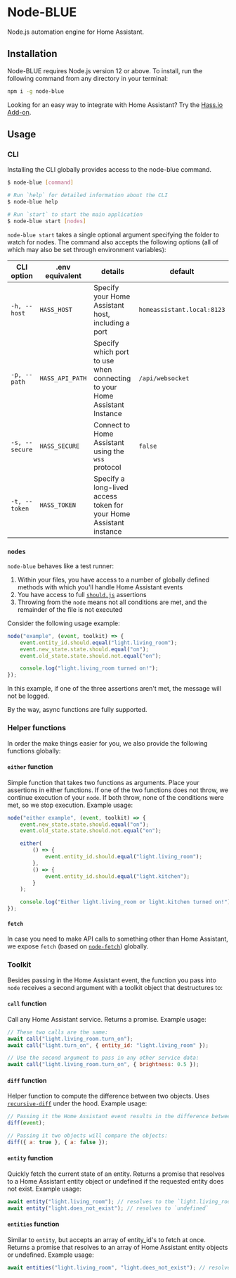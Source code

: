 # Node-BLUE

Node.js automation engine for Home Assistant.

## Installation

Node-BLUE requires Node.js version 12 or above. To install, run the following command from any directory in your terminal:

```sh
npm i -g node-blue
```

Looking for an easy way to integrate with Home Assistant? Try the [Hass.io Add-on](https://github.com/node-blue/hassio).

## Usage

### CLI

Installing the CLI globally provides access to the node-blue command.

```sh
$ node-blue [command]

# Run `help` for detailed information about the CLI
$ node-blue help

# Run `start` to start the main application
$ node-blue start [nodes]
```

`node-blue start` takes a single optional argument specifying the folder to watch for nodes. The command also accepts the following options (all of which may also be set through environment variables):

| CLI option     | .env equivalent | details                                                                   | default                    |
| -------------- | --------------- | ------------------------------------------------------------------------- | -------------------------- |
| `-h, --host`   | `HASS_HOST`     | Specify your Home Assistant host, including a port                        | `homeassistant.local:8123` |
| `-p, --path`   | `HASS_API_PATH` | Specify which port to use when connecting to your Home Assistant Instance | `/api/websocket`           |
| `-s, --secure` | `HASS_SECURE`   | Connect to Home Assistant using the `wss` protocol                        | `false`                    |
| `-t, --token`  | `HASS_TOKEN`    | Specify a long-lived access token for your Home Assistant instance        |                            |

### `nodes`

`node-blue` behaves like a test runner:

1. Within your files, you have access to a number of globally defined methods with which you'll handle Home Assistant events
2. You have access to full [`should.js`](https://github.com/shouldjs/should.js) assertions
3. Throwing from the `node` means not all conditions are met, and the remainder of the file is not executed

Consider the following usage example:

```js
node("example", (event, toolkit) => {
    event.entity_id.should.equal("light.living_room");
    event.new_state.state.should.equal("on");
    event.old_state.state.should.not.equal("on");

    console.log("light.living_room turned on!");
});
```

In this example, if one of the three assertions aren't met, the message will not be logged.

By the way, async functions are fully supported.

### Helper functions

In order the make things easier for you, we also provide the following functions globally:

#### `either` function

Simple function that takes two functions as arguments. Place your assertions in either functions. If one of the two functions does not throw, we continue execution of your `node`. If both throw, none of the conditions were met, so we stop execution. Example usage:

```js
node("either example", (event, toolkit) => {
    event.new_state.state.should.equal("on");
    event.old_state.state.should.not.equal("on");

    either(
        () => {
            event.entity_id.should.equal("light.living_room");
        },
        () => {
            event.entity_id.should.equal("light.kitchen");
        }
    );

    console.log("Either light.living_room or light.kitchen turned on!");
});
```

#### `fetch`

In case you need to make API calls to something other than Home Assistant, we expose `fetch` (based on [`node-fetch`](https://github.com/node-fetch/node-fetch)) globally.

### Toolkit

Besides passing in the Home Assistant event, the function you pass into `node` receives a second argument with a toolkit object that destructures to:

#### `call` function

Call any Home Assistant service. Returns a promise. Example usage:

```js
// These two calls are the same:
await call("light.living_room.turn_on");
await call("light.turn_on", { entity_id: "light.living_room" });

// Use the second argument to pass in any other service data:
await call("light.living_room.turn_on", { brightness: 0.5 });
```

#### `diff` function

Helper function to compute the difference between two objects. Uses [`recursive-diff`](https://github.com/cosmicanant/recursive-diff) under the hood. Example usage:

```js
// Passing it the Home Assistant event results in the difference between the old and the new state being returned:
diff(event);

// Passing it two objects will compare the objects:
diff({ a: true }, { a: false });
```

#### `entity` function

Quickly fetch the current state of an entity. Returns a promise that resolves to a Home Assistant entity object or undefined if the requested entity does not exist. Example usage:

```js
await entity("light.living_room"); // resolves to the `light.living_room` entity
await entity("light.does_not_exist"); // resolves to `undefined`
```

#### `entities` function

Similar to `entity`, but accepts an array of entity_id's to fetch at once. Returns a promise that resolves to an array of Home Assistant entity objects or undefined. Example usage:

```js
await entities("light.living_room", "light.does_not_exist"); // resolves to [`light.living_room` entity object, `undefined`]
```

